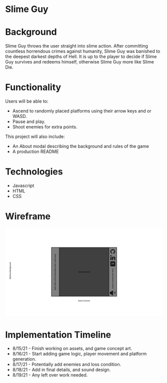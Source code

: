 # Slime Guy

# Background

Slime Guy throws the user straight into slime action. After committing countless horrendous crimes against humanity, Slime Guy was banished to the deepest darkest depths of Hell. It is up to the player to decide if Slime Guy survives and redeems himself, otherwise Slime Guy more like Slime Die.

# Functionality

Users will be able to:
  * Ascend to randomly placed platforms using their arrow keys and or WASD.
  * Pause and play.
  * Shoot enemies for extra points.

This project will also include:
  * An About modal describing the background and rules of the game
  * A production README

# Technologies

  * Javascript
  * HTML
  * CSS

# Wireframe 

![wireframe](./src/assets/wireframe.png)

# Implementation Timeline

* 8/15/21 - Finish working on assets, and game concept art.
* 8/16/21 - Start adding game logic, player movement and platform generation.
* 8/17/21 - Potentially add enemies and loss condition. 
* 8/18/21 - Add in final details, and sound design.
* 8/19/21 - Any left over work needed.
